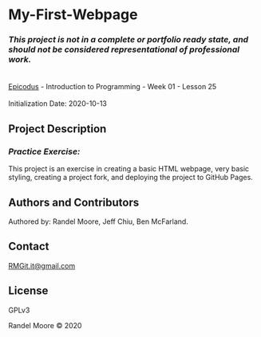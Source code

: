 # My-First-Webpage
### _This project is not in a complete or portfolio ready state, and should not be considered representational of professional work._<br><br>
[Epicodus](https://www.epicodus.com/) - Introduction to Programming - Week 01 - Lesson 25<br><br>
Initialization Date: 2020-10-13

## Project Description
### _Practice Exercise:_<br>
This project is an exercise in creating a basic HTML webpage, very basic styling, creating a project fork, and deploying the project to GitHub Pages.

## Authors and Contributors
Authored by: Randel Moore, Jeff Chiu, Ben McFarland.

## Contact
RMGit.it@gmail.com

## License

GPLv3

Randel Moore © 2020